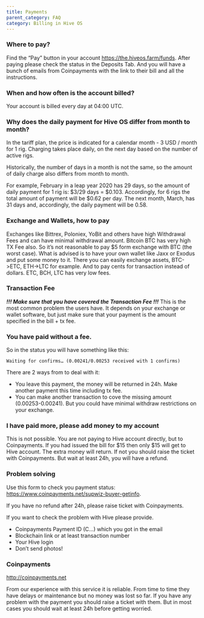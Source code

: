 ```yaml
---
title: Payments
parent_category: FAQ
category: Billing in Hive OS
---
```


### Where to pay?
Find the “Pay” button in your account https://the.hiveos.farm/funds.
After paying please check the status in the Deposits Tab.
And you will have a bunch of emails from Coinpayments with the link to their bill and all the instructions.

### When and how often is the account billed?
Your account is billed every day at 04:00 UTC.

### Why does the daily payment for Hive OS differ from month to month?
In the tariff plan, the price is indicated for a calendar month - 3 USD / month for 1 rig. Charging takes place daily, on the next day based on the number of active rigs.

Historically, the number of days in a month is not the same, so the amount of daily charge also differs from month to month.

For example, February in a leap year 2020 has 29 days, so the amount of daily payment for 1 rig is: $3/29 days = $0.103. Accordingly, for 6 rigs the total amount of payment will be $0.62 per day. The next month, March, has 31 days and, accordingly, the daily payment will be 0.58.

### Exchange and Wallets, how to pay
Exchanges like Bittrex, Poloniex, YoBit and others have high Withdrawal Fees and can have minimal withdrawal amount. Bitcoin BTC has very high TX Fee also. So it’s not reasonable to pay $5 form exchange with BTC (the worst case).
What is advised is to have your own wallet like Jaxx or Exodus and put some money to it. There you can easily exchange assets, BTC->ETC, ETH->LTC for example. And to pay cents for transaction instead of dollars. ETC, BCH, LTC has very low fees.

### Transaction Fee
***!!! Make sure that you have covered the Transaction Fee !!!***
This is the most common problem the users have. It depends on your exchange or wallet software, but just make sure that your payment is the amount specified in the bill + tx fee.

### You have paid without a fee.
So in the status you will have something like this:

`Waiting for confirms… (0.00241/0.00253 received with 1 confirms)`

There are 2 ways from to deal with it:
- You leave this payment, the money will be returned in 24h. Make another payment this time including tx fee.
- You can make another transaction to cove the missing amount (0.00253-0.00241). But you could have minimal withdraw restrictions on your exchange.

### I have paid more, please add money to my account
This is not possible. You are not paying to Hive account directly, but to Coinpayments. If you had issued the bill for $15 then only $15 will get to Hive account. The extra money will return. If not you should raise the ticket with Coinpayments. But wait at least 24h, you will have a refund.

### Problem solving
Use this form to check you payment status: https://www.coinpayments.net/supwiz-buyer-getinfo.

If you have no refund after 24h, please raise ticket with Coinpayments.

If you want to check the problem with Hive please provide.
- Coinpayments Payment ID (C…) which you got in the email
- Blockchain link or at least transaction number
- Your Hive login
- Don’t send photos!

### Coinpayments
http://coinpayments.net

From our experience with this service it is reliable. From time to time they have delays or maintenance but no money was lost so far. If you have any problem with the payment you should raise a ticket with them. But in most cases you should wait at least 24h before getting worried.
